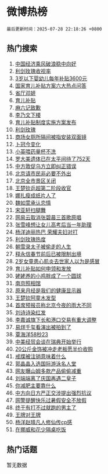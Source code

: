 # 微博热榜

`最后更新时间：2025-07-28 22:18:26 +0800`

## 热门搜索

1. [中国经济乘风破浪稳中向好](https://m.weibo.cn/search?containerid=100103type%3D1%26t%3D10%26q%3D%23%E4%B8%AD%E5%9B%BD%E7%BB%8F%E6%B5%8E%E4%B9%98%E9%A3%8E%E7%A0%B4%E6%B5%AA%E7%A8%B3%E4%B8%AD%E5%90%91%E5%A5%BD%23&stream_entry_id=51&isnewpage=1&extparam=seat%3D1%26stream_entry_id%3D51%26c_type%3D51%26q%3D%2523%25E4%25B8%25AD%25E5%259B%25BD%25E7%25BB%258F%25E6%25B5%258E%25E4%25B9%2598%25E9%25A3%258E%25E7%25A0%25B4%25E6%25B5%25AA%25E7%25A8%25B3%25E4%25B8%25AD%25E5%2590%2591%25E5%25A5%25BD%2523%26dgr%3D0%26cate%3D10103%26pos%3D0%26filter_type%3Drealtimehot%26display_time%3D1753712305%26pre_seqid%3D17537123051120238143422)
1. [利剑玫瑰收视率](https://m.weibo.cn/search?containerid=100103type%3D1%26t%3D10%26q%3D%E5%88%A9%E5%89%91%E7%8E%AB%E7%91%B0%E6%94%B6%E8%A7%86%E7%8E%87&stream_entry_id=31&isnewpage=1&extparam=seat%3D1%26stream_entry_id%3D31%26flag%3D16%26q%3D%25E5%2588%25A9%25E5%2589%2591%25E7%258E%25AB%25E7%2591%25B0%25E6%2594%25B6%25E8%25A7%2586%25E7%258E%2587%26dgr%3D0%26filter_type%3Drealtimehot%26pos%3D0%26band_rank%3D1%26cate%3D5001%26lcate%3D5001%26realpos%3D1%26c_type%3D31%26display_time%3D1753712305%26pre_seqid%3D17537123051120238143422)
1. [3岁以下婴幼儿每年补贴3600元](https://m.weibo.cn/search?containerid=100103type%3D1%26t%3D10%26q%3D%233%E5%B2%81%E4%BB%A5%E4%B8%8B%E5%A9%B4%E5%B9%BC%E5%84%BF%E6%AF%8F%E5%B9%B4%E8%A1%A5%E8%B4%B43600%E5%85%83%23&stream_entry_id=31&isnewpage=1&extparam=seat%3D1%26stream_entry_id%3D31%26flag%3D16%26q%3D%25233%25E5%25B2%2581%25E4%25BB%25A5%25E4%25B8%258B%25E5%25A9%25B4%25E5%25B9%25BC%25E5%2584%25BF%25E6%25AF%258F%25E5%25B9%25B4%25E8%25A1%25A5%25E8%25B4%25B43600%25E5%2585%2583%2523%26dgr%3D0%26filter_type%3Drealtimehot%26pos%3D1%26band_rank%3D2%26cate%3D5001%26lcate%3D5001%26realpos%3D2%26c_type%3D31%26display_time%3D1753712305%26pre_seqid%3D17537123051120238143422)
1. [国家育儿补贴方案六大热点问答](https://m.weibo.cn/search?containerid=100103type%3D1%26t%3D10%26q%3D%23%E5%9B%BD%E5%AE%B6%E8%82%B2%E5%84%BF%E8%A1%A5%E8%B4%B4%E6%96%B9%E6%A1%88%E5%85%AD%E5%A4%A7%E7%83%AD%E7%82%B9%E9%97%AE%E7%AD%94%23&stream_entry_id=31&isnewpage=1&extparam=seat%3D1%26stream_entry_id%3D31%26flag%3D0%26q%3D%2523%25E5%259B%25BD%25E5%25AE%25B6%25E8%2582%25B2%25E5%2584%25BF%25E8%25A1%25A5%25E8%25B4%25B4%25E6%2596%25B9%25E6%25A1%2588%25E5%2585%25AD%25E5%25A4%25A7%25E7%2583%25AD%25E7%2582%25B9%25E9%2597%25AE%25E7%25AD%2594%2523%26dgr%3D0%26filter_type%3Drealtimehot%26pos%3D2%26band_rank%3D3%26cate%3D5001%26lcate%3D5001%26realpos%3D3%26c_type%3D31%26display_time%3D1753712305%26pre_seqid%3D17537123051120238143422)
1. [省厅邓妍](https://m.weibo.cn/search?containerid=100103type%3D1%26t%3D10%26q%3D%23%E7%9C%81%E5%8E%85%E9%82%93%E5%A6%8D%23&stream_entry_id=31&isnewpage=1&extparam=seat%3D1%26stream_entry_id%3D31%26flag%3D1%26q%3D%2523%25E7%259C%2581%25E5%258E%2585%25E9%2582%2593%25E5%25A6%258D%2523%26dgr%3D0%26filter_type%3Drealtimehot%26pos%3D3%26band_rank%3D4%26cate%3D5001%26lcate%3D5001%26realpos%3D4%26c_type%3D31%26display_time%3D1753712305%26pre_seqid%3D17537123051120238143422)
1. [育儿补贴](https://m.weibo.cn/search?containerid=100103type%3D1%26t%3D10%26q%3D%E8%82%B2%E5%84%BF%E8%A1%A5%E8%B4%B4&stream_entry_id=31&isnewpage=1&extparam=seat%3D1%26stream_entry_id%3D31%26flag%3D16%26q%3D%25E8%2582%25B2%25E5%2584%25BF%25E8%25A1%25A5%25E8%25B4%25B4%26dgr%3D0%26filter_type%3Drealtimehot%26pos%3D4%26band_rank%3D5%26cate%3D5001%26lcate%3D5001%26realpos%3D5%26c_type%3D31%26display_time%3D1753712305%26pre_seqid%3D17537123051120238143422)
1. [麻六记致歉](https://m.weibo.cn/search?containerid=100103type%3D1%26t%3D10%26q%3D%23%E9%BA%BB%E5%85%AD%E8%AE%B0%E8%87%B4%E6%AD%89%23&stream_entry_id=31&isnewpage=1&extparam=seat%3D1%26stream_entry_id%3D31%26flag%3D1%26q%3D%2523%25E9%25BA%25BB%25E5%2585%25AD%25E8%25AE%25B0%25E8%2587%25B4%25E6%25AD%2589%2523%26dgr%3D0%26filter_type%3Drealtimehot%26pos%3D5%26band_rank%3D6%26cate%3D5001%26lcate%3D5001%26realpos%3D6%26c_type%3D31%26display_time%3D1753712305%26pre_seqid%3D17537123051120238143422)
1. [李乃文下楼](https://m.weibo.cn/search?containerid=100103type%3D1%26t%3D10%26q%3D%E6%9D%8E%E4%B9%83%E6%96%87%E4%B8%8B%E6%A5%BC&stream_entry_id=31&isnewpage=1&extparam=seat%3D1%26stream_entry_id%3D31%26flag%3D2%26q%3D%25E6%259D%258E%25E4%25B9%2583%25E6%2596%2587%25E4%25B8%258B%25E6%25A5%25BC%26dgr%3D0%26filter_type%3Drealtimehot%26pos%3D6%26band_rank%3D7%26cate%3D5001%26lcate%3D5001%26realpos%3D7%26c_type%3D31%26display_time%3D1753712305%26pre_seqid%3D17537123051120238143422)
1. [育儿补贴制度实施方案发布](https://m.weibo.cn/search?containerid=100103type%3D1%26t%3D10%26q%3D%23%E8%82%B2%E5%84%BF%E8%A1%A5%E8%B4%B4%E5%88%B6%E5%BA%A6%E5%AE%9E%E6%96%BD%E6%96%B9%E6%A1%88%E5%8F%91%E5%B8%83%23&stream_entry_id=31&isnewpage=1&extparam=seat%3D1%26stream_entry_id%3D31%26flag%3D16%26q%3D%2523%25E8%2582%25B2%25E5%2584%25BF%25E8%25A1%25A5%25E8%25B4%25B4%25E5%2588%25B6%25E5%25BA%25A6%25E5%25AE%259E%25E6%2596%25BD%25E6%2596%25B9%25E6%25A1%2588%25E5%258F%2591%25E5%25B8%2583%2523%26dgr%3D0%26filter_type%3Drealtimehot%26pos%3D7%26band_rank%3D8%26cate%3D5001%26lcate%3D5001%26realpos%3D8%26c_type%3D31%26display_time%3D1753712305%26pre_seqid%3D17537123051120238143422)
1. [利剑玫瑰](https://m.weibo.cn/search?containerid=100103type%3D1%26t%3D10%26q%3D%E5%88%A9%E5%89%91%E7%8E%AB%E7%91%B0&stream_entry_id=31&isnewpage=1&extparam=seat%3D1%26stream_entry_id%3D31%26flag%3D16%26q%3D%25E5%2588%25A9%25E5%2589%2591%25E7%258E%25AB%25E7%2591%25B0%26dgr%3D0%26filter_type%3Drealtimehot%26pos%3D8%26band_rank%3D9%26cate%3D5001%26lcate%3D5001%26realpos%3D9%26c_type%3D31%26display_time%3D1753712305%26pre_seqid%3D17537123051120238143422)
1. [商场女厕所隔间被指安装双面镜](https://m.weibo.cn/search?containerid=100103type%3D1%26t%3D10%26q%3D%23%E5%95%86%E5%9C%BA%E5%A5%B3%E5%8E%95%E6%89%80%E9%9A%94%E9%97%B4%E8%A2%AB%E6%8C%87%E5%AE%89%E8%A3%85%E5%8F%8C%E9%9D%A2%E9%95%9C%23&stream_entry_id=31&isnewpage=1&extparam=seat%3D1%26stream_entry_id%3D31%26flag%3D0%26q%3D%2523%25E5%2595%2586%25E5%259C%25BA%25E5%25A5%25B3%25E5%258E%2595%25E6%2589%2580%25E9%259A%2594%25E9%2597%25B4%25E8%25A2%25AB%25E6%258C%2587%25E5%25AE%2589%25E8%25A3%2585%25E5%258F%258C%25E9%259D%25A2%25E9%2595%259C%2523%26dgr%3D0%26filter_type%3Drealtimehot%26pos%3D9%26band_rank%3D10%26cate%3D5001%26lcate%3D5001%26realpos%3D10%26c_type%3D31%26display_time%3D1753712305%26pre_seqid%3D17537123051120238143422)
1. [卜冠今变化](https://m.weibo.cn/search?containerid=100103type%3D1%26t%3D10%26q%3D%E5%8D%9C%E5%86%A0%E4%BB%8A%E5%8F%98%E5%8C%96&stream_entry_id=31&isnewpage=1&extparam=seat%3D1%26stream_entry_id%3D31%26flag%3D1%26q%3D%25E5%258D%259C%25E5%2586%25A0%25E4%25BB%258A%25E5%258F%2598%25E5%258C%2596%26dgr%3D0%26filter_type%3Drealtimehot%26pos%3D10%26band_rank%3D11%26cate%3D5001%26lcate%3D5001%26realpos%3D11%26c_type%3D31%26display_time%3D1753712305%26pre_seqid%3D17537123051120238143422)
1. [小英喂药量杯不洗](https://m.weibo.cn/search?containerid=100103type%3D1%26t%3D10%26q%3D%23%E5%B0%8F%E8%8B%B1%E5%96%82%E8%8D%AF%E9%87%8F%E6%9D%AF%E4%B8%8D%E6%B4%97%23&stream_entry_id=31&isnewpage=1&extparam=seat%3D1%26stream_entry_id%3D31%26flag%3D1%26q%3D%2523%25E5%25B0%258F%25E8%258B%25B1%25E5%2596%2582%25E8%258D%25AF%25E9%2587%258F%25E6%259D%25AF%25E4%25B8%258D%25E6%25B4%2597%2523%26dgr%3D0%26filter_type%3Drealtimehot%26pos%3D11%26band_rank%3D12%26cate%3D5001%26lcate%3D5001%26realpos%3D12%26c_type%3D31%26display_time%3D1753712305%26pre_seqid%3D17537123051120238143422)
1. [罗大美遗体已在太平间待了752天](https://m.weibo.cn/search?containerid=100103type%3D1%26t%3D10%26q%3D%23%E7%BD%97%E5%A4%A7%E7%BE%8E%E9%81%97%E4%BD%93%E5%B7%B2%E5%9C%A8%E5%A4%AA%E5%B9%B3%E9%97%B4%E5%BE%85%E4%BA%86752%E5%A4%A9%23&stream_entry_id=31&isnewpage=1&extparam=seat%3D1%26stream_entry_id%3D31%26flag%3D2%26q%3D%2523%25E7%25BD%2597%25E5%25A4%25A7%25E7%25BE%258E%25E9%2581%2597%25E4%25BD%2593%25E5%25B7%25B2%25E5%259C%25A8%25E5%25A4%25AA%25E5%25B9%25B3%25E9%2597%25B4%25E5%25BE%2585%25E4%25BA%2586752%25E5%25A4%25A9%2523%26dgr%3D0%26filter_type%3Drealtimehot%26pos%3D12%26band_rank%3D13%26cate%3D5001%26lcate%3D5001%26realpos%3D13%26c_type%3D31%26display_time%3D1753712305%26pre_seqid%3D17537123051120238143422)
1. [中方敦促乌方立即纠正错误](https://m.weibo.cn/search?containerid=100103type%3D1%26t%3D10%26q%3D%23%E4%B8%AD%E6%96%B9%E6%95%A6%E4%BF%83%E4%B9%8C%E6%96%B9%E7%AB%8B%E5%8D%B3%E7%BA%A0%E6%AD%A3%E9%94%99%E8%AF%AF%23&stream_entry_id=31&isnewpage=1&extparam=seat%3D1%26stream_entry_id%3D31%26flag%3D0%26q%3D%2523%25E4%25B8%25AD%25E6%2596%25B9%25E6%2595%25A6%25E4%25BF%2583%25E4%25B9%258C%25E6%2596%25B9%25E7%25AB%258B%25E5%258D%25B3%25E7%25BA%25A0%25E6%25AD%25A3%25E9%2594%2599%25E8%25AF%25AF%2523%26dgr%3D0%26filter_type%3Drealtimehot%26pos%3D13%26band_rank%3D14%26cate%3D5001%26lcate%3D5001%26realpos%3D14%26c_type%3D31%26display_time%3D1753712305%26pre_seqid%3D17537123051120238143422)
1. [北京请市民非必要不外出](https://m.weibo.cn/search?containerid=100103type%3D1%26t%3D10%26q%3D%23%E5%8C%97%E4%BA%AC%E8%AF%B7%E5%B8%82%E6%B0%91%E9%9D%9E%E5%BF%85%E8%A6%81%E4%B8%8D%E5%A4%96%E5%87%BA%23&stream_entry_id=31&isnewpage=1&extparam=seat%3D1%26stream_entry_id%3D31%26flag%3D0%26q%3D%2523%25E5%258C%2597%25E4%25BA%25AC%25E8%25AF%25B7%25E5%25B8%2582%25E6%25B0%2591%25E9%259D%259E%25E5%25BF%2585%25E8%25A6%2581%25E4%25B8%258D%25E5%25A4%2596%25E5%2587%25BA%2523%26dgr%3D0%26filter_type%3Drealtimehot%26pos%3D14%26band_rank%3D15%26cate%3D5001%26lcate%3D5001%26realpos%3D15%26c_type%3D31%26display_time%3D1753712305%26pre_seqid%3D17537123051120238143422)
1. [北京全市景区关闭](https://m.weibo.cn/search?containerid=100103type%3D1%26t%3D10%26q%3D%23%E5%8C%97%E4%BA%AC%E5%85%A8%E5%B8%82%E6%99%AF%E5%8C%BA%E5%85%B3%E9%97%AD%23&stream_entry_id=31&isnewpage=1&extparam=seat%3D1%26stream_entry_id%3D31%26flag%3D0%26q%3D%2523%25E5%258C%2597%25E4%25BA%25AC%25E5%2585%25A8%25E5%25B8%2582%25E6%2599%25AF%25E5%258C%25BA%25E5%2585%25B3%25E9%2597%25AD%2523%26dgr%3D0%26filter_type%3Drealtimehot%26pos%3D15%26band_rank%3D16%26cate%3D5001%26lcate%3D5001%26realpos%3D16%26c_type%3D31%26display_time%3D1753712305%26pre_seqid%3D17537123051120238143422)
1. [王楚钦乒超第二阶段收官](https://m.weibo.cn/search?containerid=100103type%3D1%26t%3D10%26q%3D%23%E7%8E%8B%E6%A5%9A%E9%92%A6%E4%B9%92%E8%B6%85%E7%AC%AC%E4%BA%8C%E9%98%B6%E6%AE%B5%E6%94%B6%E5%AE%98%23&stream_entry_id=31&isnewpage=1&extparam=seat%3D1%26stream_entry_id%3D31%26flag%3D1%26q%3D%2523%25E7%258E%258B%25E6%25A5%259A%25E9%2592%25A6%25E4%25B9%2592%25E8%25B6%2585%25E7%25AC%25AC%25E4%25BA%258C%25E9%2598%25B6%25E6%25AE%25B5%25E6%2594%25B6%25E5%25AE%2598%2523%26dgr%3D0%26filter_type%3Drealtimehot%26pos%3D16%26band_rank%3D17%26cate%3D5001%26lcate%3D5001%26realpos%3D17%26c_type%3D31%26display_time%3D1753712305%26pre_seqid%3D17537123051120238143422)
1. [娜扎瘦成纸片人了](https://m.weibo.cn/search?containerid=100103type%3D1%26t%3D10%26q%3D%E5%A8%9C%E6%89%8E%E7%98%A6%E6%88%90%E7%BA%B8%E7%89%87%E4%BA%BA%E4%BA%86&stream_entry_id=31&isnewpage=1&extparam=seat%3D1%26stream_entry_id%3D31%26flag%3D0%26q%3D%25E5%25A8%259C%25E6%2589%258E%25E7%2598%25A6%25E6%2588%2590%25E7%25BA%25B8%25E7%2589%2587%25E4%25BA%25BA%25E4%25BA%2586%26dgr%3D0%26filter_type%3Drealtimehot%26pos%3D17%26band_rank%3D18%26cate%3D5001%26lcate%3D5001%26realpos%3D18%26c_type%3D31%26display_time%3D1753712305%26pre_seqid%3D17537123051120238143422)
1. [魏如萱承认恋情](https://m.weibo.cn/search?containerid=100103type%3D1%26t%3D10%26q%3D%23%E9%AD%8F%E5%A6%82%E8%90%B1%E6%89%BF%E8%AE%A4%E6%81%8B%E6%83%85%23&stream_entry_id=31&isnewpage=1&extparam=seat%3D1%26stream_entry_id%3D31%26flag%3D0%26q%3D%2523%25E9%25AD%258F%25E5%25A6%2582%25E8%2590%25B1%25E6%2589%25BF%25E8%25AE%25A4%25E6%2581%258B%25E6%2583%2585%2523%26dgr%3D0%26filter_type%3Drealtimehot%26pos%3D18%26band_rank%3D19%26cate%3D5001%26lcate%3D5001%26realpos%3D19%26c_type%3D31%26display_time%3D1753712305%26pre_seqid%3D17537123051120238143422)
1. [宋亚轩扫腿舞](https://m.weibo.cn/search?containerid=100103type%3D1%26t%3D10%26q%3D%E5%AE%8B%E4%BA%9A%E8%BD%A9%E6%89%AB%E8%85%BF%E8%88%9E&stream_entry_id=31&isnewpage=1&extparam=seat%3D1%26stream_entry_id%3D31%26flag%3D0%26q%3D%25E5%25AE%258B%25E4%25BA%259A%25E8%25BD%25A9%25E6%2589%25AB%25E8%2585%25BF%25E8%2588%259E%26dgr%3D0%26filter_type%3Drealtimehot%26pos%3D19%26band_rank%3D20%26cate%3D5001%26lcate%3D5001%26realpos%3D20%26c_type%3D31%26display_time%3D1753712305%26pre_seqid%3D17537123051120238143422)
1. [网易云取消张碧晨三首歌原唱](https://m.weibo.cn/search?containerid=100103type%3D1%26t%3D10%26q%3D%23%E7%BD%91%E6%98%93%E4%BA%91%E5%8F%96%E6%B6%88%E5%BC%A0%E7%A2%A7%E6%99%A8%E4%B8%89%E9%A6%96%E6%AD%8C%E5%8E%9F%E5%94%B1%23&stream_entry_id=31&isnewpage=1&extparam=seat%3D1%26stream_entry_id%3D31%26flag%3D2%26q%3D%2523%25E7%25BD%2591%25E6%2598%2593%25E4%25BA%2591%25E5%258F%2596%25E6%25B6%2588%25E5%25BC%25A0%25E7%25A2%25A7%25E6%2599%25A8%25E4%25B8%2589%25E9%25A6%2596%25E6%25AD%258C%25E5%258E%259F%25E5%2594%25B1%2523%26dgr%3D0%26filter_type%3Drealtimehot%26pos%3D20%26band_rank%3D21%26cate%3D5001%26lcate%3D5001%26realpos%3D21%26c_type%3D31%26display_time%3D1753712305%26pre_seqid%3D17537123051120238143422)
1. [张雪峰想让女儿高考后当一年助理](https://m.weibo.cn/search?containerid=100103type%3D1%26t%3D10%26q%3D%23%E5%BC%A0%E9%9B%AA%E5%B3%B0%E6%83%B3%E8%AE%A9%E5%A5%B3%E5%84%BF%E9%AB%98%E8%80%83%E5%90%8E%E5%BD%93%E4%B8%80%E5%B9%B4%E5%8A%A9%E7%90%86%23&stream_entry_id=31&isnewpage=1&extparam=seat%3D1%26stream_entry_id%3D31%26flag%3D1%26q%3D%2523%25E5%25BC%25A0%25E9%259B%25AA%25E5%25B3%25B0%25E6%2583%25B3%25E8%25AE%25A9%25E5%25A5%25B3%25E5%2584%25BF%25E9%25AB%2598%25E8%2580%2583%25E5%2590%258E%25E5%25BD%2593%25E4%25B8%2580%25E5%25B9%25B4%25E5%258A%25A9%25E7%2590%2586%2523%26dgr%3D0%26filter_type%3Drealtimehot%26pos%3D21%26band_rank%3D22%26cate%3D5001%26lcate%3D5001%26realpos%3D22%26c_type%3D31%26display_time%3D1753712305%26pre_seqid%3D17537123051120238143422)
1. [杨洋迪丽热巴 荣耀夫妇对打](https://m.weibo.cn/search?containerid=100103type%3D1%26t%3D10%26q%3D%E6%9D%A8%E6%B4%8B%E8%BF%AA%E4%B8%BD%E7%83%AD%E5%B7%B4+%E8%8D%A3%E8%80%80%E5%A4%AB%E5%A6%87%E5%AF%B9%E6%89%93&stream_entry_id=31&isnewpage=1&extparam=seat%3D1%26stream_entry_id%3D31%26flag%3D0%26q%3D%25E6%259D%25A8%25E6%25B4%258B%25E8%25BF%25AA%25E4%25B8%25BD%25E7%2583%25AD%25E5%25B7%25B4%2520%25E8%258D%25A3%25E8%2580%2580%25E5%25A4%25AB%25E5%25A6%2587%25E5%25AF%25B9%25E6%2589%2593%26dgr%3D0%26filter_type%3Drealtimehot%26pos%3D22%26band_rank%3D23%26cate%3D5001%26lcate%3D5001%26realpos%3D23%26c_type%3D31%26display_time%3D1753712305%26pre_seqid%3D17537123051120238143422)
1. [利剑玫瑰热度](https://m.weibo.cn/search?containerid=100103type%3D1%26t%3D10%26q%3D%E5%88%A9%E5%89%91%E7%8E%AB%E7%91%B0%E7%83%AD%E5%BA%A6&stream_entry_id=31&isnewpage=1&extparam=seat%3D1%26stream_entry_id%3D31%26flag%3D0%26q%3D%25E5%2588%25A9%25E5%2589%2591%25E7%258E%25AB%25E7%2591%25B0%25E7%2583%25AD%25E5%25BA%25A6%26dgr%3D0%26filter_type%3Drealtimehot%26pos%3D23%26band_rank%3D24%26cate%3D5001%26lcate%3D5001%26realpos%3D24%26c_type%3D31%26display_time%3D1753712305%26pre_seqid%3D17537123051120238143422)
1. [朝雪录太子被偷走的人生](https://m.weibo.cn/search?containerid=100103type%3D1%26t%3D10%26q%3D%E6%9C%9D%E9%9B%AA%E5%BD%95%E5%A4%AA%E5%AD%90%E8%A2%AB%E5%81%B7%E8%B5%B0%E7%9A%84%E4%BA%BA%E7%94%9F&stream_entry_id=31&isnewpage=1&extparam=seat%3D1%26stream_entry_id%3D31%26flag%3D1%26q%3D%25E6%259C%259D%25E9%259B%25AA%25E5%25BD%2595%25E5%25A4%25AA%25E5%25AD%2590%25E8%25A2%25AB%25E5%2581%25B7%25E8%25B5%25B0%25E7%259A%2584%25E4%25BA%25BA%25E7%2594%259F%26dgr%3D0%26filter_type%3Drealtimehot%26pos%3D24%26band_rank%3D25%26cate%3D5001%26lcate%3D5001%26realpos%3D25%26c_type%3D31%26display_time%3D1753712305%26pre_seqid%3D17537123051120238143422)
1. [释永信春节前后已被限制出境](https://m.weibo.cn/search?containerid=100103type%3D1%26t%3D10%26q%3D%23%E9%87%8A%E6%B0%B8%E4%BF%A1%E6%98%A5%E8%8A%82%E5%89%8D%E5%90%8E%E5%B7%B2%E8%A2%AB%E9%99%90%E5%88%B6%E5%87%BA%E5%A2%83%23&stream_entry_id=31&isnewpage=1&extparam=seat%3D1%26stream_entry_id%3D31%26flag%3D0%26q%3D%2523%25E9%2587%258A%25E6%25B0%25B8%25E4%25BF%25A1%25E6%2598%25A5%25E8%258A%2582%25E5%2589%258D%25E5%2590%258E%25E5%25B7%25B2%25E8%25A2%25AB%25E9%2599%2590%25E5%2588%25B6%25E5%2587%25BA%25E5%25A2%2583%2523%26dgr%3D0%26filter_type%3Drealtimehot%26pos%3D25%26band_rank%3D26%26cate%3D5001%26lcate%3D5001%26realpos%3D26%26c_type%3D31%26display_time%3D1753712305%26pre_seqid%3D17537123051120238143422)
1. [2岁女童患心肌炎去世家人以为是感冒](https://m.weibo.cn/search?containerid=100103type%3D1%26t%3D10%26q%3D%232%E5%B2%81%E5%A5%B3%E7%AB%A5%E6%82%A3%E5%BF%83%E8%82%8C%E7%82%8E%E5%8E%BB%E4%B8%96%E5%AE%B6%E4%BA%BA%E4%BB%A5%E4%B8%BA%E6%98%AF%E6%84%9F%E5%86%92%23&stream_entry_id=31&isnewpage=1&extparam=seat%3D1%26stream_entry_id%3D31%26flag%3D0%26q%3D%25232%25E5%25B2%2581%25E5%25A5%25B3%25E7%25AB%25A5%25E6%2582%25A3%25E5%25BF%2583%25E8%2582%258C%25E7%2582%258E%25E5%258E%25BB%25E4%25B8%2596%25E5%25AE%25B6%25E4%25BA%25BA%25E4%25BB%25A5%25E4%25B8%25BA%25E6%2598%25AF%25E6%2584%259F%25E5%2586%2592%2523%26dgr%3D0%26filter_type%3Drealtimehot%26pos%3D26%26band_rank%3D27%26cate%3D5001%26lcate%3D5001%26realpos%3D27%26c_type%3D31%26display_time%3D1753712305%26pre_seqid%3D17537123051120238143422)
1. [育儿补贴如何申领和发放](https://m.weibo.cn/search?containerid=100103type%3D1%26t%3D10%26q%3D%23%E8%82%B2%E5%84%BF%E8%A1%A5%E8%B4%B4%E5%A6%82%E4%BD%95%E7%94%B3%E9%A2%86%E5%92%8C%E5%8F%91%E6%94%BE%23&stream_entry_id=31&isnewpage=1&extparam=seat%3D1%26stream_entry_id%3D31%26flag%3D0%26q%3D%2523%25E8%2582%25B2%25E5%2584%25BF%25E8%25A1%25A5%25E8%25B4%25B4%25E5%25A6%2582%25E4%25BD%2595%25E7%2594%25B3%25E9%25A2%2586%25E5%2592%258C%25E5%258F%2591%25E6%2594%25BE%2523%26dgr%3D0%26filter_type%3Drealtimehot%26pos%3D27%26band_rank%3D28%26cate%3D5001%26lcate%3D5001%26realpos%3D28%26c_type%3D31%26display_time%3D1753712305%26pre_seqid%3D17537123051120238143422)
1. [姥姥养的小鸡胖成了一个圆球](https://m.weibo.cn/search?containerid=100103type%3D1%26t%3D10%26q%3D%23%E5%A7%A5%E5%A7%A5%E5%85%BB%E7%9A%84%E5%B0%8F%E9%B8%A1%E8%83%96%E6%88%90%E4%BA%86%E4%B8%80%E4%B8%AA%E5%9C%86%E7%90%83%23&stream_entry_id=31&isnewpage=1&extparam=seat%3D1%26stream_entry_id%3D31%26flag%3D1%26q%3D%2523%25E5%25A7%25A5%25E5%25A7%25A5%25E5%2585%25BB%25E7%259A%2584%25E5%25B0%258F%25E9%25B8%25A1%25E8%2583%2596%25E6%2588%2590%25E4%25BA%2586%25E4%25B8%2580%25E4%25B8%25AA%25E5%259C%2586%25E7%2590%2583%2523%26dgr%3D0%26filter_type%3Drealtimehot%26pos%3D28%26band_rank%3D29%26cate%3D5001%26lcate%3D5001%26realpos%3D29%26c_type%3D31%26display_time%3D1753712305%26pre_seqid%3D17537123051120238143422)
1. [南京照相馆](https://m.weibo.cn/search?containerid=100103type%3D1%26t%3D10%26q%3D%E5%8D%97%E4%BA%AC%E7%85%A7%E7%9B%B8%E9%A6%86&stream_entry_id=31&isnewpage=1&extparam=seat%3D1%26stream_entry_id%3D31%26flag%3D0%26q%3D%25E5%258D%2597%25E4%25BA%25AC%25E7%2585%25A7%25E7%259B%25B8%25E9%25A6%2586%26dgr%3D0%26filter_type%3Drealtimehot%26pos%3D29%26band_rank%3D30%26cate%3D5001%26lcate%3D5001%26realpos%3D30%26c_type%3D31%26display_time%3D1753712305%26pre_seqid%3D17537123051120238143422)
1. [原来月经是我们的健康显示器](https://m.weibo.cn/search?containerid=100103type%3D1%26t%3D10%26q%3D%E5%8E%9F%E6%9D%A5%E6%9C%88%E7%BB%8F%E6%98%AF%E6%88%91%E4%BB%AC%E7%9A%84%E5%81%A5%E5%BA%B7%E6%98%BE%E7%A4%BA%E5%99%A8&stream_entry_id=31&isnewpage=1&extparam=seat%3D1%26stream_entry_id%3D31%26flag%3D0%26q%3D%25E5%258E%259F%25E6%259D%25A5%25E6%259C%2588%25E7%25BB%258F%25E6%2598%25AF%25E6%2588%2591%25E4%25BB%25AC%25E7%259A%2584%25E5%2581%25A5%25E5%25BA%25B7%25E6%2598%25BE%25E7%25A4%25BA%25E5%2599%25A8%26dgr%3D0%26filter_type%3Drealtimehot%26pos%3D30%26band_rank%3D31%26cate%3D5001%26lcate%3D5001%26realpos%3D31%26c_type%3D31%26display_time%3D1753712305%26pre_seqid%3D17537123051120238143422)
1. [王楚钦阿童木发型](https://m.weibo.cn/search?containerid=100103type%3D1%26t%3D10%26q%3D%E7%8E%8B%E6%A5%9A%E9%92%A6%E9%98%BF%E7%AB%A5%E6%9C%A8%E5%8F%91%E5%9E%8B&stream_entry_id=31&isnewpage=1&extparam=seat%3D1%26stream_entry_id%3D31%26flag%3D1%26q%3D%25E7%258E%258B%25E6%25A5%259A%25E9%2592%25A6%25E9%2598%25BF%25E7%25AB%25A5%25E6%259C%25A8%25E5%258F%2591%25E5%259E%258B%26dgr%3D0%26filter_type%3Drealtimehot%26pos%3D31%26band_rank%3D32%26cate%3D5001%26lcate%3D5001%26realpos%3D32%26c_type%3D31%26display_time%3D1753712305%26pre_seqid%3D17537123051120238143422)
1. [首席预报员称北京今夜的雨大不同](https://m.weibo.cn/search?containerid=100103type%3D1%26t%3D10%26q%3D%23%E9%A6%96%E5%B8%AD%E9%A2%84%E6%8A%A5%E5%91%98%E7%A7%B0%E5%8C%97%E4%BA%AC%E4%BB%8A%E5%A4%9C%E7%9A%84%E9%9B%A8%E5%A4%A7%E4%B8%8D%E5%90%8C%23&stream_entry_id=31&isnewpage=1&extparam=seat%3D1%26stream_entry_id%3D31%26flag%3D1%26q%3D%2523%25E9%25A6%2596%25E5%25B8%25AD%25E9%25A2%2584%25E6%258A%25A5%25E5%2591%2598%25E7%25A7%25B0%25E5%258C%2597%25E4%25BA%25AC%25E4%25BB%258A%25E5%25A4%259C%25E7%259A%2584%25E9%259B%25A8%25E5%25A4%25A7%25E4%25B8%258D%25E5%2590%258C%2523%26dgr%3D0%26filter_type%3Drealtimehot%26pos%3D32%26band_rank%3D33%26cate%3D5001%26lcate%3D5001%26realpos%3D33%26c_type%3D31%26display_time%3D1753712305%26pre_seqid%3D17537123051120238143422)
1. [刘诗诗染红发](https://m.weibo.cn/search?containerid=100103type%3D1%26t%3D10%26q%3D%E5%88%98%E8%AF%97%E8%AF%97%E6%9F%93%E7%BA%A2%E5%8F%91&stream_entry_id=31&isnewpage=1&extparam=seat%3D1%26stream_entry_id%3D31%26flag%3D0%26q%3D%25E5%2588%2598%25E8%25AF%2597%25E8%25AF%2597%25E6%259F%2593%25E7%25BA%25A2%25E5%258F%2591%26dgr%3D0%26filter_type%3Drealtimehot%26pos%3D33%26band_rank%3D34%26cate%3D5001%26lcate%3D5001%26realpos%3D34%26c_type%3D31%26display_time%3D1753712305%26pre_seqid%3D17537123051120238143422)
1. [李嘉诚旗下长和港口交易有重大调整](https://m.weibo.cn/search?containerid=100103type%3D1%26t%3D10%26q%3D%23%E6%9D%8E%E5%98%89%E8%AF%9A%E6%97%97%E4%B8%8B%E9%95%BF%E5%92%8C%E6%B8%AF%E5%8F%A3%E4%BA%A4%E6%98%93%E6%9C%89%E9%87%8D%E5%A4%A7%E8%B0%83%E6%95%B4%23&stream_entry_id=31&isnewpage=1&extparam=seat%3D1%26stream_entry_id%3D31%26flag%3D0%26q%3D%2523%25E6%259D%258E%25E5%2598%2589%25E8%25AF%259A%25E6%2597%2597%25E4%25B8%258B%25E9%2595%25BF%25E5%2592%258C%25E6%25B8%25AF%25E5%258F%25A3%25E4%25BA%25A4%25E6%2598%2593%25E6%259C%2589%25E9%2587%258D%25E5%25A4%25A7%25E8%25B0%2583%25E6%2595%25B4%2523%26dgr%3D0%26filter_type%3Drealtimehot%26pos%3D34%26band_rank%3D35%26cate%3D5001%26lcate%3D5001%26realpos%3D35%26c_type%3D31%26display_time%3D1753712305%26pre_seqid%3D17537123051120238143422)
1. [易烊千玺看演出被拍到了](https://m.weibo.cn/search?containerid=100103type%3D1%26t%3D10%26q%3D%23%E6%98%93%E7%83%8A%E5%8D%83%E7%8E%BA%E7%9C%8B%E6%BC%94%E5%87%BA%E8%A2%AB%E6%8B%8D%E5%88%B0%E4%BA%86%23&stream_entry_id=31&isnewpage=1&extparam=seat%3D1%26stream_entry_id%3D31%26flag%3D1%26q%3D%2523%25E6%2598%2593%25E7%2583%258A%25E5%258D%2583%25E7%258E%25BA%25E7%259C%258B%25E6%25BC%2594%25E5%2587%25BA%25E8%25A2%25AB%25E6%258B%258D%25E5%2588%25B0%25E4%25BA%2586%2523%26dgr%3D0%26filter_type%3Drealtimehot%26pos%3D35%26band_rank%3D36%26cate%3D5001%26lcate%3D5001%26realpos%3D36%26c_type%3D31%26display_time%3D1753712305%26pre_seqid%3D17537123051120238143422)
1. [覃海洋58秒23](https://m.weibo.cn/search?containerid=100103type%3D1%26t%3D10%26q%3D%23%E8%A6%83%E6%B5%B7%E6%B4%8B58%E7%A7%9223%23&stream_entry_id=31&isnewpage=1&extparam=seat%3D1%26stream_entry_id%3D31%26flag%3D0%26q%3D%2523%25E8%25A6%2583%25E6%25B5%25B7%25E6%25B4%258B58%25E7%25A7%259223%2523%26dgr%3D0%26filter_type%3Drealtimehot%26pos%3D36%26band_rank%3D37%26cate%3D5001%26lcate%3D5001%26realpos%3D37%26c_type%3D31%26display_time%3D1753712305%26pre_seqid%3D17537123051120238143422)
1. [中美经贸会谈在瑞典开始举行](https://m.weibo.cn/search?containerid=100103type%3D1%26t%3D10%26q%3D%23%E4%B8%AD%E7%BE%8E%E7%BB%8F%E8%B4%B8%E4%BC%9A%E8%B0%88%E5%9C%A8%E7%91%9E%E5%85%B8%E5%BC%80%E5%A7%8B%E4%B8%BE%E8%A1%8C%23&stream_entry_id=31&isnewpage=1&extparam=seat%3D1%26stream_entry_id%3D31%26flag%3D1%26q%3D%2523%25E4%25B8%25AD%25E7%25BE%258E%25E7%25BB%258F%25E8%25B4%25B8%25E4%25BC%259A%25E8%25B0%2588%25E5%259C%25A8%25E7%2591%259E%25E5%2585%25B8%25E5%25BC%2580%25E5%25A7%258B%25E4%25B8%25BE%25E8%25A1%258C%2523%26dgr%3D0%26filter_type%3Drealtimehot%26pos%3D37%26band_rank%3D38%26cate%3D5001%26lcate%3D5001%26realpos%3D38%26c_type%3D31%26display_time%3D1753712305%26pre_seqid%3D17537123051120238143422)
1. [20公斤金饰被冲走老板愿半价收购](https://m.weibo.cn/search?containerid=100103type%3D1%26t%3D10%26q%3D%2320%E5%85%AC%E6%96%A4%E9%87%91%E9%A5%B0%E8%A2%AB%E5%86%B2%E8%B5%B0%E8%80%81%E6%9D%BF%E6%84%BF%E5%8D%8A%E4%BB%B7%E6%94%B6%E8%B4%AD%23&stream_entry_id=31&isnewpage=1&extparam=seat%3D1%26stream_entry_id%3D31%26flag%3D1%26q%3D%252320%25E5%2585%25AC%25E6%2596%25A4%25E9%2587%2591%25E9%25A5%25B0%25E8%25A2%25AB%25E5%2586%25B2%25E8%25B5%25B0%25E8%2580%2581%25E6%259D%25BF%25E6%2584%25BF%25E5%258D%258A%25E4%25BB%25B7%25E6%2594%25B6%25E8%25B4%25AD%2523%26dgr%3D0%26filter_type%3Drealtimehot%26pos%3D38%26band_rank%3D39%26cate%3D5001%26lcate%3D5001%26realpos%3D39%26c_type%3D31%26display_time%3D1753712305%26pre_seqid%3D17537123051120238143422)
1. [戒牒被注销意味着什么](https://m.weibo.cn/search?containerid=100103type%3D1%26t%3D10%26q%3D%23%E6%88%92%E7%89%92%E8%A2%AB%E6%B3%A8%E9%94%80%E6%84%8F%E5%91%B3%E7%9D%80%E4%BB%80%E4%B9%88%23&stream_entry_id=31&isnewpage=1&extparam=seat%3D1%26stream_entry_id%3D31%26flag%3D1%26q%3D%2523%25E6%2588%2592%25E7%2589%2592%25E8%25A2%25AB%25E6%25B3%25A8%25E9%2594%2580%25E6%2584%258F%25E5%2591%25B3%25E7%259D%2580%25E4%25BB%2580%25E4%25B9%2588%2523%26dgr%3D0%26filter_type%3Drealtimehot%26pos%3D39%26band_rank%3D40%26cate%3D5001%26lcate%3D5001%26realpos%3D40%26c_type%3D31%26display_time%3D1753712305%26pre_seqid%3D17537123051120238143422)
1. [郭晶晶入选国际游泳名人堂](https://m.weibo.cn/search?containerid=100103type%3D1%26t%3D10%26q%3D%23%E9%83%AD%E6%99%B6%E6%99%B6%E5%85%A5%E9%80%89%E5%9B%BD%E9%99%85%E6%B8%B8%E6%B3%B3%E5%90%8D%E4%BA%BA%E5%A0%82%23&stream_entry_id=31&isnewpage=1&extparam=seat%3D1%26stream_entry_id%3D31%26flag%3D1%26q%3D%2523%25E9%2583%25AD%25E6%2599%25B6%25E6%2599%25B6%25E5%2585%25A5%25E9%2580%2589%25E5%259B%25BD%25E9%2599%2585%25E6%25B8%25B8%25E6%25B3%25B3%25E5%2590%258D%25E4%25BA%25BA%25E5%25A0%2582%2523%26dgr%3D0%26filter_type%3Drealtimehot%26pos%3D40%26band_rank%3D41%26cate%3D5001%26lcate%3D5001%26realpos%3D41%26c_type%3D31%26display_time%3D1753712305%26pre_seqid%3D17537123051120238143422)
1. [网友曝山姆多款产品偷偷减重](https://m.weibo.cn/search?containerid=100103type%3D1%26t%3D10%26q%3D%23%E7%BD%91%E5%8F%8B%E6%9B%9D%E5%B1%B1%E5%A7%86%E5%A4%9A%E6%AC%BE%E4%BA%A7%E5%93%81%E5%81%B7%E5%81%B7%E5%87%8F%E9%87%8D%23&stream_entry_id=31&isnewpage=1&extparam=seat%3D1%26stream_entry_id%3D31%26flag%3D0%26q%3D%2523%25E7%25BD%2591%25E5%258F%258B%25E6%259B%259D%25E5%25B1%25B1%25E5%25A7%2586%25E5%25A4%259A%25E6%25AC%25BE%25E4%25BA%25A7%25E5%2593%2581%25E5%2581%25B7%25E5%2581%25B7%25E5%2587%258F%25E9%2587%258D%2523%26dgr%3D0%26filter_type%3Drealtimehot%26pos%3D41%26band_rank%3D42%26cate%3D5001%26lcate%3D5001%26realpos%3D42%26c_type%3D31%26display_time%3D1753712305%26pre_seqid%3D17537123051120238143422)
1. [刘端端离了庆国再遇二皇子](https://m.weibo.cn/search?containerid=100103type%3D1%26t%3D10%26q%3D%E5%88%98%E7%AB%AF%E7%AB%AF%E7%A6%BB%E4%BA%86%E5%BA%86%E5%9B%BD%E5%86%8D%E9%81%87%E4%BA%8C%E7%9A%87%E5%AD%90&stream_entry_id=31&isnewpage=1&extparam=seat%3D1%26stream_entry_id%3D31%26flag%3D1%26q%3D%25E5%2588%2598%25E7%25AB%25AF%25E7%25AB%25AF%25E7%25A6%25BB%25E4%25BA%2586%25E5%25BA%2586%25E5%259B%25BD%25E5%2586%258D%25E9%2581%2587%25E4%25BA%258C%25E7%259A%2587%25E5%25AD%2590%26dgr%3D0%26filter_type%3Drealtimehot%26pos%3D42%26band_rank%3D43%26cate%3D5001%26lcate%3D5001%26realpos%3D43%26c_type%3D31%26display_time%3D1753712305%26pre_seqid%3D17537123051120238143422)
1. [你减肥主要靠什么](https://m.weibo.cn/search?containerid=100103type%3D1%26t%3D10%26q%3D%23%E4%BD%A0%E5%87%8F%E8%82%A5%E4%B8%BB%E8%A6%81%E9%9D%A0%E4%BB%80%E4%B9%88%23&stream_entry_id=31&isnewpage=1&extparam=seat%3D1%26stream_entry_id%3D31%26flag%3D1%26q%3D%2523%25E4%25BD%25A0%25E5%2587%258F%25E8%2582%25A5%25E4%25B8%25BB%25E8%25A6%2581%25E9%259D%25A0%25E4%25BB%2580%25E4%25B9%2588%2523%26dgr%3D0%26filter_type%3Drealtimehot%26pos%3D43%26band_rank%3D44%26cate%3D5001%26lcate%3D5001%26realpos%3D44%26c_type%3D31%26display_time%3D1753712305%26pre_seqid%3D17537123051120238143422)
1. [中方向日方严正交涉提出强烈抗议](https://m.weibo.cn/search?containerid=100103type%3D1%26t%3D10%26q%3D%23%E4%B8%AD%E6%96%B9%E5%90%91%E6%97%A5%E6%96%B9%E4%B8%A5%E6%AD%A3%E4%BA%A4%E6%B6%89%E6%8F%90%E5%87%BA%E5%BC%BA%E7%83%88%E6%8A%97%E8%AE%AE%23&stream_entry_id=31&isnewpage=1&extparam=seat%3D1%26stream_entry_id%3D31%26flag%3D1%26q%3D%2523%25E4%25B8%25AD%25E6%2596%25B9%25E5%2590%2591%25E6%2597%25A5%25E6%2596%25B9%25E4%25B8%25A5%25E6%25AD%25A3%25E4%25BA%25A4%25E6%25B6%2589%25E6%258F%2590%25E5%2587%25BA%25E5%25BC%25BA%25E7%2583%2588%25E6%258A%2597%25E8%25AE%25AE%2523%26dgr%3D0%26filter_type%3Drealtimehot%26pos%3D44%26band_rank%3D45%26cate%3D5001%26lcate%3D5001%26realpos%3D45%26c_type%3D31%26display_time%3D1753712305%26pre_seqid%3D17537123051120238143422)
1. [网警提醒快乐过暑假安全不放假](https://m.weibo.cn/search?containerid=100103type%3D1%26t%3D10%26q%3D%23%E7%BD%91%E8%AD%A6%E6%8F%90%E9%86%92%E5%BF%AB%E4%B9%90%E8%BF%87%E6%9A%91%E5%81%87%E5%AE%89%E5%85%A8%E4%B8%8D%E6%94%BE%E5%81%87%23&stream_entry_id=31&isnewpage=1&extparam=seat%3D1%26stream_entry_id%3D31%26flag%3D0%26q%3D%2523%25E7%25BD%2591%25E8%25AD%25A6%25E6%258F%2590%25E9%2586%2592%25E5%25BF%25AB%25E4%25B9%2590%25E8%25BF%2587%25E6%259A%2591%25E5%2581%2587%25E5%25AE%2589%25E5%2585%25A8%25E4%25B8%258D%25E6%2594%25BE%25E5%2581%2587%2523%26dgr%3D0%26filter_type%3Drealtimehot%26pos%3D45%26band_rank%3D46%26cate%3D5001%26lcate%3D5001%26realpos%3D46%26c_type%3D31%26display_time%3D1753712305%26pre_seqid%3D17537123051120238143422)
1. [终于有打不过就跑的男主了](https://m.weibo.cn/search?containerid=100103type%3D1%26t%3D10%26q%3D%E7%BB%88%E4%BA%8E%E6%9C%89%E6%89%93%E4%B8%8D%E8%BF%87%E5%B0%B1%E8%B7%91%E7%9A%84%E7%94%B7%E4%B8%BB%E4%BA%86&stream_entry_id=31&isnewpage=1&extparam=seat%3D1%26stream_entry_id%3D31%26flag%3D1%26q%3D%25E7%25BB%2588%25E4%25BA%258E%25E6%259C%2589%25E6%2589%2593%25E4%25B8%258D%25E8%25BF%2587%25E5%25B0%25B1%25E8%25B7%2591%25E7%259A%2584%25E7%2594%25B7%25E4%25B8%25BB%25E4%25BA%2586%26dgr%3D0%26filter_type%3Drealtimehot%26pos%3D46%26band_rank%3D47%26cate%3D5001%26lcate%3D5001%26realpos%3D47%26c_type%3D31%26display_time%3D1753712305%26pre_seqid%3D17537123051120238143422)
1. [王牌对王牌](https://m.weibo.cn/search?containerid=100103type%3D1%26t%3D10%26q%3D%E7%8E%8B%E7%89%8C%E5%AF%B9%E7%8E%8B%E7%89%8C&stream_entry_id=31&isnewpage=1&extparam=seat%3D1%26stream_entry_id%3D31%26flag%3D0%26q%3D%25E7%258E%258B%25E7%2589%258C%25E5%25AF%25B9%25E7%258E%258B%25E7%2589%258C%26dgr%3D0%26filter_type%3Drealtimehot%26pos%3D47%26band_rank%3D48%26cate%3D5001%26lcate%3D5001%26realpos%3D48%26c_type%3D31%26display_time%3D1753712305%26pre_seqid%3D17537123051120238143422)
1. [杨洋赵晴凡人修仙传cp感](https://m.weibo.cn/search?containerid=100103type%3D1%26t%3D10%26q%3D%E6%9D%A8%E6%B4%8B%E8%B5%B5%E6%99%B4%E5%87%A1%E4%BA%BA%E4%BF%AE%E4%BB%99%E4%BC%A0cp%E6%84%9F&stream_entry_id=31&isnewpage=1&extparam=seat%3D1%26stream_entry_id%3D31%26flag%3D0%26q%3D%25E6%259D%25A8%25E6%25B4%258B%25E8%25B5%25B5%25E6%2599%25B4%25E5%2587%25A1%25E4%25BA%25BA%25E4%25BF%25AE%25E4%25BB%2599%25E4%25BC%25A0cp%25E6%2584%259F%26dgr%3D0%26filter_type%3Drealtimehot%26pos%3D48%26band_rank%3D49%26cate%3D5001%26lcate%3D5001%26realpos%3D49%26c_type%3D31%26display_time%3D1753712305%26pre_seqid%3D17537123051120238143422)
1. [在挪威和花少隔桌吃饭](https://m.weibo.cn/search?containerid=100103type%3D1%26t%3D10%26q%3D%E5%9C%A8%E6%8C%AA%E5%A8%81%E5%92%8C%E8%8A%B1%E5%B0%91%E9%9A%94%E6%A1%8C%E5%90%83%E9%A5%AD&stream_entry_id=31&isnewpage=1&extparam=seat%3D1%26stream_entry_id%3D31%26flag%3D0%26q%3D%25E5%259C%25A8%25E6%258C%25AA%25E5%25A8%2581%25E5%2592%258C%25E8%258A%25B1%25E5%25B0%2591%25E9%259A%2594%25E6%25A1%258C%25E5%2590%2583%25E9%25A5%25AD%26dgr%3D0%26filter_type%3Drealtimehot%26pos%3D49%26band_rank%3D50%26cate%3D5001%26lcate%3D5001%26realpos%3D50%26c_type%3D31%26display_time%3D1753712305%26pre_seqid%3D17537123051120238143422)

## 热门话题

暂无数据
